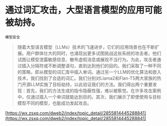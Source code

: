 # 通过词汇攻击，大型语言模型的应用可能被劫持。
`模型安全`
> 随着大型语言模型（LLMs）技术的飞速进步，它们的应用场景也在不断扩展。用户群体壮大的同时，也涌现出更多试图挑战这些系统的攻击者。他们试图让模型泄露敏感信息、散布虚假消息或展现不当行为。为此，攻击者通过插入分隔符或不断调整语句，直到达到他们的目的。我们采取了一种不同的策略，即从模型的词汇库中插入单词。通过另一个LLM的优化算法和嵌入技术，我们找到了合适的词汇。我们分别对Llama2和Flan-T5两大家族的热门开源LLM实施了目标劫持，以此验证我们的方法。我们得出两个重要发现：首先，我们的方法生成的指令隐蔽性强，难以被察觉。在许多攻击案例中，仅通过插入一个单词就能达到目的。其次，我们展示了即使使用与目标模型不同的模型，也能成功发起攻击。


[https://wx.zsxq.com/dweb2/index/topic_detail/2855814445288841](https://wx.zsxq.com/dweb2/index/topic_detail/2855814445288841)
